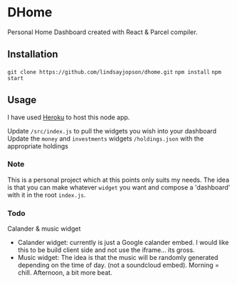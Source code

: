 # DHome
Personal Home Dashboard created with React & Parcel compiler.

## Installation
`git clone https://github.com/lindsayjopson/dhome.git`
`npm install`
`npm start`

## Usage
I have used [Heroku](http://www.heroku.com) to host this node app.

Update `/src/index.js` to pull the widgets you wish into your dashboard
Update the `money` and `investments` widgets `/holdings.json` with the appropriate holdings

### Note
This is a personal project which at this points only suits my needs. The idea is that you can make whatever `widget` you want and compose a 'dashboard' with it in the root `index.js`.

### Todo
Calander & music widget
* Calander widget: currently is just a Google calander embed. I would like this to be build client side and not use the iframe... its gross.
* Music widget: The idea is that the music will be randomly generated depending on the time of day. (not a soundcloud embed). Morning = chill. Afternoon, a bit more beat.
